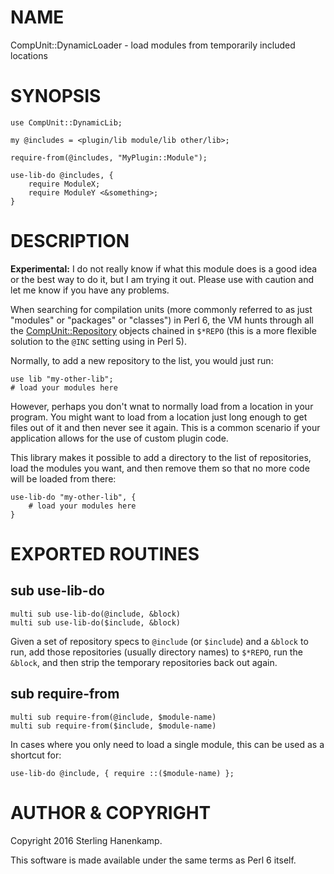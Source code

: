 NAME
====

CompUnit::DynamicLoader - load modules from temporarily included locations

SYNOPSIS
========

    use CompUnit::DynamicLib;

    my @includes = <plugin/lib module/lib other/lib>;

    require-from(@includes, "MyPlugin::Module");

    use-lib-do @includes, {
        require ModuleX;
        require ModuleY <&something>;
    }

DESCRIPTION
===========

**Experimental:** I do not really know if what this module does is a good idea or the best way to do it, but I am trying it out. Please use with caution and let me know if you have any problems.

When searching for compilation units (more commonly referred to as just "modules" or "packages" or "classes") in Perl 6, the VM hunts through all the [CompUnit::Repository](CompUnit::Repository) objects chained in `$*REPO` (this is a more flexible solution to the `@INC` setting using in Perl 5).

Normally, to add a new repository to the list, you would just run:

    use lib "my-other-lib";
    # load your modules here

However, perhaps you don't wnat to normally load from a location in your program. You might want to load from a location just long enough to get files out of it and then never see it again. This is a common scenario if your application allows for the use of custom plugin code.

This library makes it possible to add a directory to the list of repositories, load the modules you want, and then remove them so that no more code will be loaded from there:

    use-lib-do "my-other-lib", {
        # load your modules here
    }

EXPORTED ROUTINES
=================

sub use-lib-do
--------------

    multi sub use-lib-do(@include, &block)
    multi sub use-lib-do($include, &block)

Given a set of repository specs to `@include` (or `$include`) and a `&block` to run, add those repositories (usually directory names) to `$*REPO`, run the `&block`, and then strip the temporary repositories back out again.

sub require-from
----------------

    multi sub require-from(@include, $module-name)
    multi sub require-from($include, $module-name)

In cases where you only need to load a single module, this can be used as a shortcut for:

    use-lib-do @include, { require ::($module-name) };

AUTHOR & COPYRIGHT
==================

Copyright 2016 Sterling Hanenkamp.

This software is made available under the same terms as Perl 6 itself.
